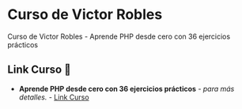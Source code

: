 # Curso de Victor Robles 
Curso de Victor Robles - Aprende PHP desde cero con 36 ejercicios prácticos

## Link Curso 📄


* **Aprende PHP desde cero con 36 ejercicios prácticos** - *para  más detalles.* - [Link Curso](https://www.udemy.com/aprende-php-desde-cero-con-ejercicios-practicos)

